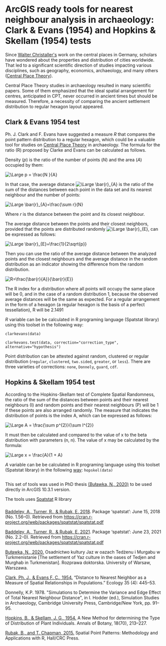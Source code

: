 # ArcGIS ready tools for nearest neighbour analysis in archaeology: Clark & Evans (1954) and Hopkins & Skellam (1954) tests

Since [Walter Christaller's](https://www.worldcat.org/title/central-places-in-southern-germany/oclc/635646611&referer=brief_results) work on the central places in Germany, scholars have wondered about the properties and distribution of cities worldwide. That led to a significant scientific direction of studies impacting various disciplines, such as geography, economics, archaeology, and many others ([Central Place Theory](https://www.sciencedirect.com/topics/earth-and-planetary-sciences/central-place-theory)). 


Central Place Theory studies in archaeology resulted in many scientific papers. Some of them emphasized that the ideal spatial arrangement for centres, anticipated in CPT, never occurred in ancient times but should be measured. Therefore, a necessity of comparing the ancient settlement distribution to regular hexagon layout appeared.  

## Clark & Evans 1954 test 

Ph. J. Clark and F. Evans have suggested a measure *R* that compares the point pattern distribution to a regular hexagon, which could be a valuable tool for studies on [Central Place Theory](https://www.sciencedirect.com/topics/earth-and-planetary-sciences/central-place-theory) in archaeology. The formula for the ratio (R) proposed by Clarke and Evans can be calculated as follows. 

Density (*p*) is the ratio of the number of points (*N*) and the area (*A*) occupied by them: 

![\Large p = \frac{N }{A}](https://latex.codecogs.com/svg.image?p&space;=&space;\frac{N&space;}{A}) 

In that case, the average distance ![\Large \bar{r}_{A}](https://latex.codecogs.com/svg.image?\bar{r}_{A}) is the ratio of the sum of the distances between each point in the data set and its nearest neighbour and the number of points: 

![\Large \bar{r}_{A}=\frac{\sum r}{N}](https://latex.codecogs.com/svg.image?\bar{r}_{A}=\frac{\sum&space;r}{N})

  Where *r* is the distance between the point and its closest neighbour. 
  
The average distance between the points and their closest neighbors, provided that the points are distributed randomly ![\Large \bar{r}_{E}](https://latex.codecogs.com/svg.image?\bar{r}_{E}), can be expressed as follows: 

![\Large \bar{r}_{E}=\frac{1}{2\sqrt{p}}](https://latex.codecogs.com/svg.image?\bar{r}_{E}=\frac{1}{2\sqrt{p}})

Then you can use the ratio of the average distance between the analyzed points and the closest neighbours and the average distance in the random distribution as an indicator showing the difference from the random distribution. 

![R=\frac{\bar{r}_{A}}{\bar{r}_{E}}](https://latex.codecogs.com/svg.image?R=\frac{\bar{r}_{A}}{\bar{r}_{E}})

The R index for a distribution where all points will occupy the same place will be 0, and in the case of a random distribution 1, because the observed average distances will be the same as expected. For a regular arrangement in the form of a hexagon (a regular hexagon is the basis of a perfect tessellation), R will be 2.1491 

*R* variable can be be calculated in R programing language (Spatstat library) using this toolset in the following way:

`clarkevans(data)`

`clarkevans.test(data, correction="correction_type", alternative="hypothesis")`

Point distribution can be attested against random, clustered or regular distribution (`regular`, `clustered`, `two.sided`, `greater`, or `less`). There are three varieties of corrections: `none`, `Donnely`, `guard`, `cdf`.


## Hopkins & Skellam 1954 test 

According to the Hopkins-Skellam test of Complete Spatial Randomness, the ratio of the sum of the distances between points and their nearest neighbours (I) and random points and their nearest neighbours (P) will be 1 if these points are also arranged randomly. The measure that indicates the distribution of points is the index A, which can be expressed as follows:

![\Large A = \frac{\sum p^{2}}{\sum I^{2}}](https://latex.codecogs.com/svg.image?A&space;=&space;\frac{\sum&space;p^{2}}{\sum&space;I^{2}}) 

It must then be calculated and compared to the value of x to the beta distribution with parameters (n, n). The value of x may be calculated by the formula: 

![\Large x = \frac{A}{1 + A}](https://latex.codecogs.com/svg.image?x&space;=&space;\frac{A}{1&space;&plus;&space;A}) 

*A* variable can be be calculated in R programing language using this toolset (Spatstat library) in the following [way](https://www.rdocumentation.org/packages/spatstat.core/versions/2.1-2/topics/hopskel):
`hopskel(data)`

##  


This set of tools was used in PhD thesis [(Buławka, N., 2020)](https://www.researchgate.net/publication/345728606_Bulawka_Nazarij_2020_Osadnictwo_Kultury_Jaz_w_Oazach_Tedzenu_i_Murgabu_w_Turkmenistanie_The_Settlement_of_Yaz_Culture_in_the_Oases_of_Tedjen_and_Murghab_in_Turkmenistan_Rozprawa_Doktorska_Warsaw_Unive)  to be used directly in ArcGIS 10.3.1 version.

The tools uses [Spatstat](https://cran.r-project.org/web/packages/spatstat/index.html) R library 
###
[Baddeley, A., Turner, R., & Rubak, E. 2018](https://cran.r-project.org/web/packages/spatstat/spatstat.pdf). Package ‘spatstat’: June 15, 2018 (No. 1.56–0). Retrieved from https://cran.r-project.org/web/packages/spatstat/spatstat.pdf

[Baddeley, A., Turner, R., & Rubak, E. 2021](https://cran.r-project.org/web/packages/spatstat/spatstat.pdf). Package ‘spatstat’: June 23, 2021 (No. 2.2-0). Retrieved from https://cran.r-project.org/web/packages/spatstat/spatstat.pdf


[Buławka, N., 2020.](https://www.researchgate.net/publication/345728606_Bulawka_Nazarij_2020_Osadnictwo_Kultury_Jaz_w_Oazach_Tedzenu_i_Murgabu_w_Turkmenistanie_The_Settlement_of_Yaz_Culture_in_the_Oases_of_Tedjen_and_Murghab_in_Turkmenistan_Rozprawa_Doktorska_Warsaw_Unive) Osadnictwo kultury Jaz w oazach Tedżenu i Murgabu w Turkmenistanie [The settlement of Yaz culture in the oases of Tedjen and Murghab in Turkmenistan]. Rozprawa doktorska. University of Warsaw, Warszawa.

[Clark, Ph. J., & Evans F. C., 1954.](https://doi.org/10.2307/1931034) “Distance to Nearest Neighbor as a Measure of Spatial Relationships in Populations.” Ecology 35 (4): 445–53.

Donnelly, K.P. 1978. "Simulations to Determine the Variance and Edge Effect of Total Nearest Neighbour Distance", in I. Hodder (ed.), Simulation Studies in Archaeology, Cambridge University Press, Cambridge/New York, pp. 91–95.

[Hopkins, B., & Skellam, J. G., 1954.](https://www.jstor.org/stable/42907238 ) A New Method for determining the Type of Distribution of Plant Individuals. Annals of Botany, 18(70), 213–227.

[Rubak, B., and T. Chapman, 2015.](https://www.routledge.com/Spatial-Point-Patterns-Methodology-and-Applications-with-R/Baddeley-Rubak-Turner/p/book/9781482210200) Spatial Point Patterns: Methodology and Applications with R, Hall/CRC Press.



